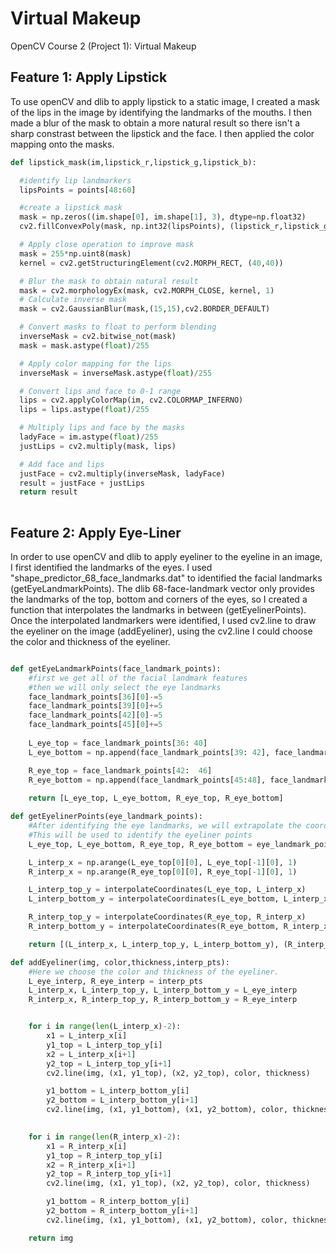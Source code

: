 # Virtual Makeup
OpenCV Course 2 (Project 1): Virtual Makeup

## Feature 1: Apply Lipstick

To use openCV and dlib to apply lipstick to a static image, I created a mask of the lips in the image by identifying the landmarks of the mouths. I then made a blur of the mask to obtain a more natural result so there isn't a sharp constrast between the lipstick and the face. I then applied the color mapping onto the masks. 

```python
def lipstick_mask(im,lipstick_r,lipstick_g,lipstick_b):

  #identify lip landmarkers
  lipsPoints = points[48:60]

  #create a lipstick mask
  mask = np.zeros((im.shape[0], im.shape[1], 3), dtype=np.float32)
  cv2.fillConvexPoly(mask, np.int32(lipsPoints), (lipstick_r,lipstick_g,lipstick_b))

  # Apply close operation to improve mask
  mask = 255*np.uint8(mask)
  kernel = cv2.getStructuringElement(cv2.MORPH_RECT, (40,40))

  # Blur the mask to obtain natural result
  mask = cv2.morphologyEx(mask, cv2.MORPH_CLOSE, kernel, 1)
  # Calculate inverse mask
  mask = cv2.GaussianBlur(mask,(15,15),cv2.BORDER_DEFAULT)

  # Convert masks to float to perform blending
  inverseMask = cv2.bitwise_not(mask)
  mask = mask.astype(float)/255

  # Apply color mapping for the lips
  inverseMask = inverseMask.astype(float)/255

  # Convert lips and face to 0-1 range
  lips = cv2.applyColorMap(im, cv2.COLORMAP_INFERNO)
  lips = lips.astype(float)/255

  # Multiply lips and face by the masks
  ladyFace = im.astype(float)/255
  justLips = cv2.multiply(mask, lips)

  # Add face and lips
  justFace = cv2.multiply(inverseMask, ladyFace)
  result = justFace + justLips
  return result
 
 ```

## Feature 2: Apply Eye-Liner

In order to use openCV and dlib to apply eyeliner to the eyeline in an image, I first identified the landmarks of the eyes. I used "shape_predictor_68_face_landmarks.dat" to identified the facial landmarks (getEyeLandmarkPoints). The dlib 68-face-landmark vector only provides the landmarks of the top, bottom and corners of the eyes, so I created a function that interpolates the landmarks in between (getEyelinerPoints). Once the interpolated landmarkers were identified, I used cv2.line to draw the eyeliner on the image (addEyeliner), using the cv2.line I could choose the color and thickness of the eyeliner. 

```python 

def getEyeLandmarkPoints(face_landmark_points):
    #first we get all of the facial landmark features
    #then we will only select the eye landmarks
    face_landmark_points[36][0]-=5
    face_landmark_points[39][0]+=5
    face_landmark_points[42][0]-=5
    face_landmark_points[45][0]+=5
    
    L_eye_top = face_landmark_points[36: 40]
    L_eye_bottom = np.append(face_landmark_points[39: 42], face_landmark_points[36]).reshape(4,2)

    R_eye_top = face_landmark_points[42:  46]
    R_eye_bottom = np.append(face_landmark_points[45:48], face_landmark_points[42]).reshape(4,2)
       
    return [L_eye_top, L_eye_bottom, R_eye_top, R_eye_bottom]

def getEyelinerPoints(eye_landmark_points):
    #After identifying the eye landmarks, we will extrapolate the coordinates between the landmarks
    #This will be used to identify the eyeliner points
    L_eye_top, L_eye_bottom, R_eye_top, R_eye_bottom = eye_landmark_points

    L_interp_x = np.arange(L_eye_top[0][0], L_eye_top[-1][0], 1)
    R_interp_x = np.arange(R_eye_top[0][0], R_eye_top[-1][0], 1)

    L_interp_top_y = interpolateCoordinates(L_eye_top, L_interp_x)
    L_interp_bottom_y = interpolateCoordinates(L_eye_bottom, L_interp_x)

    R_interp_top_y = interpolateCoordinates(R_eye_top, R_interp_x)
    R_interp_bottom_y = interpolateCoordinates(R_eye_bottom, R_interp_x)

    return [(L_interp_x, L_interp_top_y, L_interp_bottom_y), (R_interp_x, R_interp_top_y, R_interp_bottom_y)]

def addEyeliner(img, color,thickness,interp_pts):
    #Here we choose the color and thickness of the eyeliner.
    L_eye_interp, R_eye_interp = interp_pts
    L_interp_x, L_interp_top_y, L_interp_bottom_y = L_eye_interp
    R_interp_x, R_interp_top_y, R_interp_bottom_y = R_eye_interp


    for i in range(len(L_interp_x)-2):
        x1 = L_interp_x[i]
        y1_top = L_interp_top_y[i]
        x2 = L_interp_x[i+1]
        y2_top = L_interp_top_y[i+1]
        cv2.line(img, (x1, y1_top), (x2, y2_top), color, thickness)

        y1_bottom = L_interp_bottom_y[i]
        y2_bottom = L_interp_bottom_y[i+1]
        cv2.line(img, (x1, y1_bottom), (x1, y2_bottom), color, thickness)

    
    for i in range(len(R_interp_x)-2):
        x1 = R_interp_x[i]
        y1_top = R_interp_top_y[i]
        x2 = R_interp_x[i+1]
        y2_top = R_interp_top_y[i+1]
        cv2.line(img, (x1, y1_top), (x2, y2_top), color, thickness)

        y1_bottom = R_interp_bottom_y[i]
        y2_bottom = R_interp_bottom_y[i+1]
        cv2.line(img, (x1, y1_bottom), (x1, y2_bottom), color, thickness)

    return img
    
    
```
